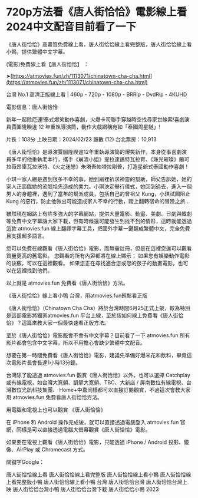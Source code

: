 # 720p方法看《唐人街恰恰》電影線上看2024中文配音目前看了一下

《唐人街恰恰》高畫質免費線上看，唐人街恰恰線上看完整版，唐人街恰恰線上看小鴨，提供繁體中文字幕。

(電影)免費線上看【唐人街恰恰】 ：

➤[https://atmovies.fun/zh/1113071/chinatown-cha-cha.html](https://atmovies.fun/zh/1113071/chinatown-cha-cha.html)

台灣 No.1 高清正版線上看 | 460p - 720p - 1080p - BRRip - DvdRip - 4KUHD


電影信息：唐人街恰恰

新年一起除厄運!泰式爆笑動作喜劇，火爆卡司聯手穿越時空找尋家世線索!喜劇演員賈圖隆睽違 12 年重執導演筒，動作大戲網稱宛如「泰國周星馳」!

片長：103分 上映日期：2024/02/23 廳數 (12) 台北票房：10,913

《唐人街恰恰》是導演賈圖隆睽違12年重執導演筒的爆笑新作，本身從事喜劇演員多年的他重執老本行，攜手《崩潰小姐》提拉達邁特瓦拉育、《珠光璀璨》蘭可拉薇昂庫瓦拉沃特、《火之迷戀》朱塔吾帕塔拉剛普，打造星爺式泰國動作喜劇！

小琪一家人總是遇到很多不幸的事，她到廟裡祈求神靈的幫助，師父告訴她，她的家人正面臨她的流氓祖先造成的業力。小琪決定舉行儀式，她回到過去，進入一個男人的身體裡，遇到了當年的幫派成員，包括自己的曾祖父 Kung，小琪試圖阻止 Kung 的惡行，防止他做出可能造成家人不幸的行動，踏上翻轉宿命的冒險之旅...

雖然現在網路上有許多強大的字幕網站，提供大量電影、動畫、美劇、日劇與韓劇等免費中文字幕讓大家下載，但有時候還可能發生到找不到的情形，這時就能透過這款 atmovies.fun 線上翻譯字幕工具，把國外字幕一鍵翻成繁體中文，完全免費且支援超多語言。

您可以免費在線觀看《唐人街恰恰》電影，而無需註冊，但是在這裡您還可以觀看質量更高的舊電影。 您觀看的所有內容都將在線上顯示； 如果您有娛樂動作電影的訣竅，可以在這裡觀看。 如果您正在尋找適合您或您的孩子的動畫電影，也可以在這裡找到他們。

以上就是 atmovies.fun 免費看《唐人街恰恰》方法。

《唐人街恰恰》線上看小鴨 台灣，用atmovies.fun輕鬆看正版

《唐人街恰恰》（Chinatown Cha Cha）將於台灣時間6月25正式上架，較為特別是這部電影將獨家atmovies.fun 平台上線，至於該如何線上免費看《唐人街恰恰》？這篇來教大家一個最快速看正版方法。

至於《唐人街恰恰》電影版會不會有中文字幕？目前看了一下 atmovies.fun 所有影片都會包含中文字幕，所以不用擔心會缺少繁體中文配音。

想要在第一時間免費看《唐人街恰恰》電影，建議先準備好爆米花和飲料，畢竟這次電影片長會長達1小時13分鐘。  

台灣除了能透過 atmovies.fun 觀賞《唐人街恰恰》以外，也可以選擇 Catchplay 或有線電視，如台灣大寬頻、凱擘大寬頻、TBC、大新店 / 屏南數位有線電視、台灣數位光訊科技集團、 Home+中嘉同樣都可以直接訂閱觀賞，不過這次會教大家用 atmovies.fun 免費看唐人街恰恰方法。

用電腦和電視上也可以觀賞 《唐人街恰恰》

在 iPhone 和 Android 操作完成後，就可以直接透過電腦登入 atmovies.fun 官網，同樣是可以直接透過電腦大螢幕觀賞《唐人街恰恰》電影。

如果要在電視上觀看《唐人街恰恰》電影，只能透過 iPhone / Android 投影、鏡像、AirPlay 或 Chromecast 方式。


關鍵字Google：

唐人街恰恰線上看
唐人街恰恰線上看完整版
唐人街恰恰線上看小鴨
唐人街恰恰線上看完整版小鴨
唐人街恰恰線上看小鴨 台灣
唐人街恰恰台灣
唐人街恰恰台灣上映
唐人街恰恰台灣小鴨
唐人街恰恰台灣下載
唐人街恰恰小鴨 2023
